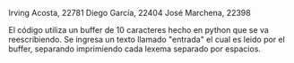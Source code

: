 Irving Acosta, 22781
Diego García, 22404
José Marchena, 22398

El código utiliza un buffer de 10 caracteres hecho en python que se va reescribiendo.
Se ingresa un texto llamado "entrada" el cual es leido por el buffer, separando imprimiendo cada lexema separado por espacios.
